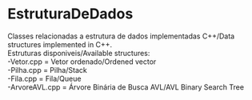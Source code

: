 # EstruturaDeDados
Classes relacionadas a estrutura de dados implementadas C++/Data structures implemented in C++.<br />
Estruturas disponiveis/Available structures:<br />
  -Vetor.cpp = Vetor ordenado/Ordened vector<br />
  -Pilha.cpp = Pilha/Stack<br />
  -Fila.cpp = Fila/Queue<br />
  -ArvoreAVL.cpp = Árvore Binária de Busca AVL/AVL Binary Search Tree<br />
